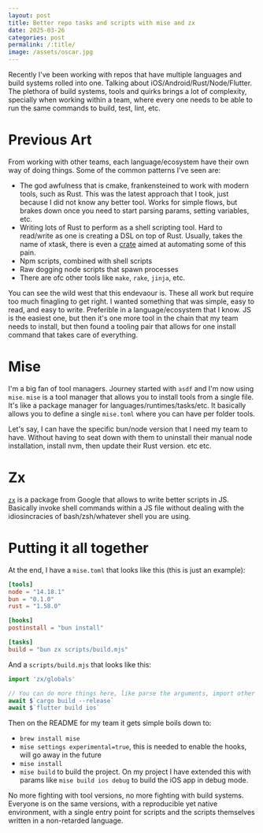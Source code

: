 ```yaml
---
layout: post
title: Better repo tasks and scripts with mise and zx
date: 2025-03-26
categories: post
permalink: /:title/
image: /assets/oscar.jpg
---
```


Recently I've been working with repos that have multiple languages and build systems rolled into one. Talking about iOS/Android/Rust/Node/Flutter. The plethora of build systems, tools and quirks brings a lot of complexity, specially when working within a team, where every one needs to be able to run the same commands to build, test, lint, etc.

# Previous Art

From working with other teams, each language/ecosystem have their own way of doing things. Some of the common patterns I've seen are:

- The god awfulness that is cmake, frankensteined to work with modern tools, such as Rust. This was the latest approach that I took, just because I did not know any better tool. Works for simple flows, but brakes down once you need to start parsing params, setting variables, etc.
- Writing lots of Rust to perform as a shell scripting tool. Hard to read/write as one is creating a DSL on top of Rust. Usually, takes the name of xtask, there is even a [crate](https://docs.rs/xtasks/latest/xtasks/) aimed at automating some of this pain.
- Npm scripts, combined with shell scripts
- Raw dogging node scripts that spawn processes
- There are ofc other tools like `make`, `rake`, `jinja`, etc.

You can see the wild west that this endevaour is. These all work but require too much finagling to get right. I wanted something that was simple, easy to read, and easy to write. Preferible in a language/ecosystem that I know. JS is the easiest one, but then it's one more tool in the chain that my team needs to install, but then found a tooling pair that allows for one install command that takes care of everything.

# Mise

I'm a big fan of tool managers. Journey started with `asdf` and I'm now using `mise`. `mise` is a tool manager that allows you to install tools from a single file. It's like a package manager for languages/runtimes/tasks/etc. It basically allows you to define a single `mise.toml` where you can have per folder tools.

Let's say, I can have the specific bun/node version that I need my team to have. Without having to seat down with them to uninstall their manual node installation, install nvm, then update their Rust version. etc etc.

# Zx

[`zx`](https://github.com/google/zx) is a package from Google that allows to write better scripts in JS. Basically invoke shell commands within a JS file without dealing with the idiosincracies of bash/zsh/whatever shell you are using.

# Putting it all together

At the end, I have a `mise.toml` that looks like this (this is just an example):

```toml
[tools]
node = "14.18.1"
bun = "0.1.0"
rust = "1.58.0"

[hooks]
postinstall = "bun install"

[tasks]
build = "bun zx scripts/build.mjs"
```

And a `scripts/build.mjs` that looks like this:

```js
import 'zx/globals'

// You can do more things here, like parse the arguments, import other files, etc
await $`cargo build --release`
await $`flutter build ios`
```

Then on the README for my team it gets simple boils down to:

- `brew install mise`
- `mise settings experimental=true`, this is needed to enable the hooks, will go away in the future
- `mise install`
- `mise build` to build the project. On my project I have extended this with params like `mise build ios debug` to build the iOS app in debug mode.

No more fighting with tool versions, no more fighting with build systems. Everyone is on the same versions, with a reproducible yet native environment, with a single entry point for scripts and the scripts themselves written in a non-retarded language.
